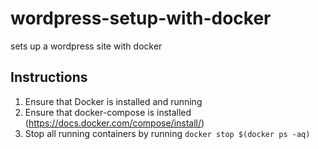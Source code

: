 # wordpress-setup-with-docker
sets up a wordpress site with docker

## Instructions
1. Ensure that Docker is installed and running
2. Ensure that docker-compose is installed (https://docs.docker.com/compose/install/)
2. Stop all running containers by running `docker stop $(docker ps -aq)`
